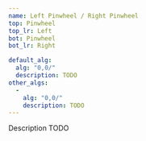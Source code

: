 ```yaml
---
name: Left Pinwheel / Right Pinwheel
top: Pinwheel
top_lr: Left
bot: Pinwheel
bot_lr: Right

default_alg:
  alg: "0,0/"
  description: TODO
other_algs:
  -
    alg: "0,0/"
    description: TODO
---
```


Description TODO

